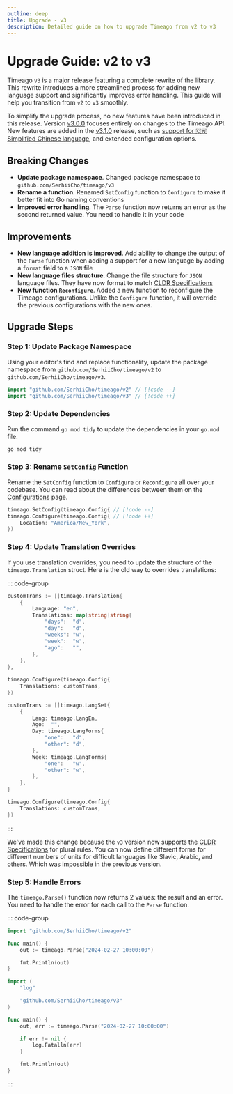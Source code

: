 ```yaml
---
outline: deep
title: Upgrade - v3
description: Detailed guide on how to upgrade Timeago from v2 to v3
---
```


# Upgrade Guide: v2 to v3
Timeago `v3` is a major release featuring a complete rewrite of the library. This rewrite introduces a more streamlined process for adding new language support and significantly improves error handling. This guide will help you transition from `v2` to `v3` smoothly.

To simplify the upgrade process, no new features have been introduced in this release. Version [v3.0.0](https://github.com/SerhiiCho/timeago/pull/40) focuses entirely on changes to the Timeago API. New features are added in the [v3.1.0](https://github.com/SerhiiCho/timeago/pull/41) release, such as [support for 🇨🇳 Simplified Chinese language](https://github.com/SerhiiCho/timeago/issues/24), and extended configuration options.

## Breaking Changes
- **Update package namespace**. Changed package namespace to `github.com/SerhiiCho/timeago/v3`
- **Rename a function**. Renamed `SetConfig` function to `Configure` to make it better fit into Go naming conventions
- **Improved error handling**. The `Parse` function now returns an error as the second returned value. You need to handle it in your code

## Improvements
- **New language addition is improved**. Add ability to change the output of the `Parse` function when adding a support for a new language by adding a `format` field to a `JSON` file
- **New language files structure**. Change the file structure for `JSON` language files. They have now format to match [CLDR Specifications](https://cldr.unicode.org/index/cldr-spec/plural-rules)
- **New function `Reconfigure`**. Added a new function to reconfigure the Timeago configurations. Unlike the `Configure` function, it will override the previous configurations with the new ones.

## Upgrade Steps

### Step 1: Update Package Namespace
Using your editor's find and replace functionality, update the package namespace from `github.com/SerhiiCho/timeago/v2` to `github.com/SerhiiCho/timeago/v3`.

```go
import "github.com/SerhiiCho/timeago/v2" // [!code --]
import "github.com/SerhiiCho/timeago/v3" // [!code ++]
```

### Step 2: Update Dependencies
Run the command `go mod tidy` to update the dependencies in your `go.mod` file.

```bash
go mod tidy
```

### Step 3: Rename `SetConfig` Function
Rename the `SetConfig` function to `Configure` or `Reconfigure` all over your codebase. You can read about the differences between them on the [Configurations](/v3/configurations.html) page.

```go
timeago.SetConfig(timeago.Config{ // [!code --]
timeago.Configure(timeago.Config{ // [!code ++]
    Location: "America/New_York",
})
```

### Step 4: Update Translation Overrides
If you use translation overrides, you need to update the structure of the `timeago.Translation` struct. Here is the old way to overrides translations:

::: code-group
```go [Old way]
customTrans := []timeago.Translation{
    {
        Language: "en",
        Translations: map[string]string{
            "days":  "d",
            "day":   "d",
            "weeks": "w",
            "week":  "w",
            "ago":   "",
        },
    },
},

timeago.Configure(timeago.Config{
    Translations: customTrans,
})
```

```go [New way]
customTrans := []timeago.LangSet{
    {
        Lang: timeago.LangEn,
        Ago:  "",
        Day: timeago.LangForms{
            "one":   "d",
            "other": "d",
        },
        Week: timeago.LangForms{
            "one":   "w",
            "other": "w",
        },
    },
}

timeago.Configure(timeago.Config{
    Translations: customTrans,
})
```
:::

We've made this change because the `v3` version now supports the [CLDR Specifications](https://cldr.unicode.org/index/cldr-spec/plural-rules) for plural rules. You can now define different forms for different numbers of units for difficult languages like Slavic, Arabic, and others. Which was impossible in the previous version.

### Step 5: Handle Errors
The `timeago.Parse()` function now returns 2 values: the result and an error. You need to handle the error for each call to the `Parse` function.

::: code-group
```go [Old way]
import "github.com/SerhiiCho/timeago/v2"

func main() {
	out := timeago.Parse("2024-02-27 10:00:00")

	fmt.Println(out)
}
```

```go [New way]
import (
    "log"

    "github.com/SerhiiCho/timeago/v3"
)

func main() {
	out, err := timeago.Parse("2024-02-27 10:00:00")

    if err != nil {
        log.Fatalln(err)
    }

	fmt.Println(out)
}
```
:::